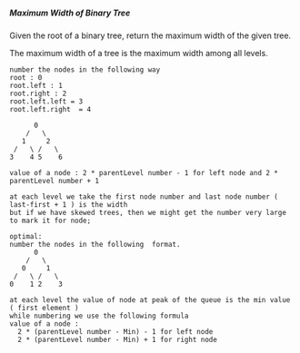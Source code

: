 ##### Maximum Width of Binary Tree
Given the root of a binary tree, return the maximum width of the given tree.

The maximum width of a tree is the maximum width among all levels.
```
number the nodes in the following way
root : 0
root.left : 1
root.right : 2
root.left.left = 3
root.left.right  = 4

      0
    /   \
   1     2
 /   \ /   \
3    4 5    6

value of a node : 2 * parentLevel number - 1 for left node and 2 * parentLevel number + 1 

at each level we take the first node number and last node number ( last-first + 1 ) is the width
but if we have skewed trees, then we might get the number very large to mark it for node;

optimal:
number the nodes in the following  format.
      0
    /   \
   0     1
 /   \ /   \
0    1 2    3

at each level the value of node at peak of the queue is the min value ( first element )
while numbering we use the following formula
value of a node :
  2 * (parentLevel number - Min) - 1 for left node
  2 * (parentLevel number - Min) + 1 for right node

```
